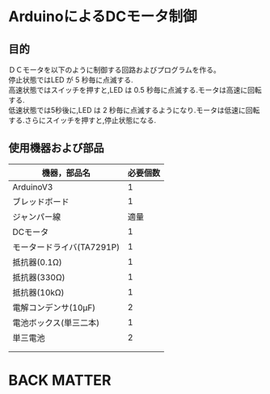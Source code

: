 # ArduinoによるDCモータ制御 
## 目的
ＤＣモータを以下のように制御する回路およびプログラムを作る。  
停止状態ではLED が 5 秒毎に点滅する.  
高速状態ではスイッチを押すと,LED は 0.5 秒毎に点滅する.モータは高速に回転する.  
低速状態では5秒後に,LED は 2 秒毎に点滅するようになり.モータは低速に回転する.さらにスイッチを押すと,停止状態になる.
## 使用機器および部品
|機器，部品名|必要個数|
|---|---|
|ArduinoV3|1|
|ブレッドボード|1|
|ジャンパー線|適量|
|DCモータ|1|
|モータードライバ(TA7291P)|1|
|抵抗器(0.1Ω)|1|
|抵抗器(330Ω)|1|
|抵抗器(10kΩ)|1|
|電解コンデンサ(10μF)|2|
|電池ボックス(単三二本)|1|
|単三電池|2|
|||
|||


# BACK MATTER
